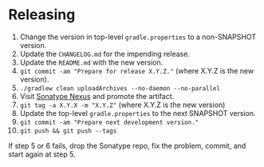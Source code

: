 Releasing
========

 1. Change the version in top-level `gradle.properties` to a non-SNAPSHOT version.
 2. Update the `CHANGELOG.md` for the impending release.
 3. Update the `README.md` with the new version.
 4. `git commit -am "Prepare for release X.Y.Z."` (where X.Y.Z is the new version).
 5. `./gradlew clean uploadArchives --no-daemon --no-parallel`
 6. Visit [Sonatype Nexus](https://oss.sonatype.org/) and promote the artifact.
 7. `git tag -a X.Y.X -m "X.Y.Z"` (where X.Y.Z is the new version)
 8. Update the top-level `gradle.properties` to the next SNAPSHOT version.
 9. `git commit -am "Prepare next development version."`
 10. `git push && git push --tags`

If step 5 or 6 fails, drop the Sonatype repo, fix the problem, commit, and start again at step 5.
